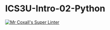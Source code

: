 # ICS3U-Intro-02-Python

[![Mr Coxall's Super Linter](https://github.com/joannesanthosh/ICS3U-Intro-02-Python/workflows/Mr%20Coxall's%20Super%20Linter/badge.svg)](https://github.com/joannesanthosh/ICS3U-Intro-02-Python/actions/)
